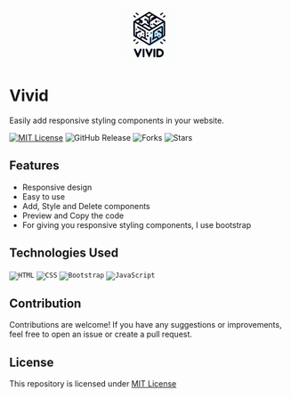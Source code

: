 <p align="center">
  <img src="logo.jpg" height="100" width="100">
</p>

# Vivid
Easily add responsive styling components in your website.

[![MIT License](https://img.shields.io/badge/License-MIT-green.svg)](https://github.com/Harshit2012/Vivid?tab=MIT-1-ov-file#readme)
![GitHub Release](https://img.shields.io/github/v/release/harshit2012/Vivid)
![Forks](https://img.shields.io/github/forks/harshit2012/Vivid)
![Stars](https://img.shields.io/github/stars/harshit2012/Vivid)

## Features
- Responsive design
- Easy to use
- Add, Style and Delete components
- Preview and Copy the code
- For giving you responsive styling components, I use bootstrap

## Technologies Used
<code><img width="50" src="https://user-images.githubusercontent.com/25181517/192158954-f88b5814-d510-4564-b285-dff7d6400dad.png" alt="HTML" title="HTML"/></code>
<code><img width="50" src="https://user-images.githubusercontent.com/25181517/183898674-75a4a1b1-f960-4ea9-abcb-637170a00a75.png" alt="CSS" title="CSS"/></code>
<code><img width="50" src="https://user-images.githubusercontent.com/25181517/183898054-b3d693d4-dafb-4808-a509-bab54cf5de34.png" alt="Bootstrap" title="Bootstrap"/></code>
<code><img width="50" src="https://user-images.githubusercontent.com/25181517/117447155-6a868a00-af3d-11eb-9cfe-245df15c9f3f.png" alt="JavaScript" title="JavaScript"/></code>

## Contribution
Contributions are welcome! If you have any suggestions or improvements, feel free to open an issue or create a pull request.

## License
This repository is licensed under [MIT License](https://github.com/Harshit2012/vivid#MIT-1-ov-file)
